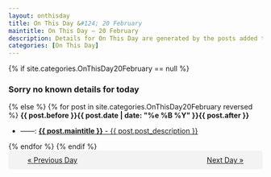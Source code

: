 ```yaml
---
layout: onthisday
title: On This Day &#124; 20 February
maintitle: On This Day — 20 February
description: Details for On This Day are generated by the posts added to the website so the content is subject to changes/updates over time.
categories: [On This Day]
---
```


{% if site.categories.OnThisDay20February == null %}
<h3>Sorry no known details for today</h3>
{% else %}
{% for post in site.categories.OnThisDay20February reversed %}
<strong>{{ post.before }}{{ post.date | date: "%e %B %Y" }}{{ post.after }}</strong>
<ul>
<li> ——: <a class="{{ post.class }}" href="{{ post.url }}"><strong>{{ post.maintitle }}</strong> - {{ post.post_description }}</a></li>
</ul>
{% endfor %}
{% endif %}
<br />
<div style="background-color: #f3f3f3; padding: 10px; border-radius: 5px; text-align: center; display: flex; justify-content: space-evenly;">
<a href="/onthisday/02/02-19">« Previous Day</a>
<span style="visibility:hidden;">[ Visit Leap Year February 29 ]</span>
<a href="/onthisday/02/02-21">Next Day »</a>
</div>
